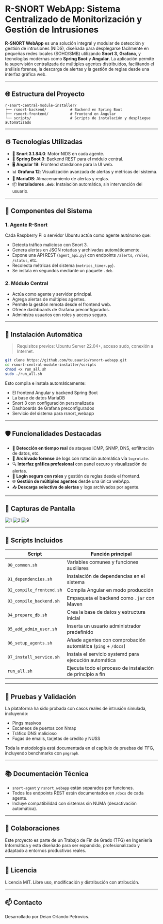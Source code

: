 # R-SNORT WebApp: Sistema Centralizado de Monitorización y Gestión de Intrusiones

**R-SNORT WebApp** es una solución integral y modular de detección y gestión de intrusiones (NIDS), diseñada para desplegarse fácilmente en pequeñas redes locales (SOHO/SMB) utilizando **Snort 3**, **Grafana**, y tecnologías modernas como **Spring Boot** y **Angular**. La aplicación permite la supervisión centralizada de múltiples agentes distribuidos, facilitando el análisis forense, la descarga de alertas y la gestión de reglas desde una interfaz gráfica web.

---

## 🌐 Estructura del Proyecto

```
r-snort-central-module-installer/
├── rsnort-backend/           # Backend en Spring Boot
├── rsnort-frontend/          # Frontend en Angular
└── scripts/                  # Scripts de instalación y despliegue automatizado
```

---

## ⚙️ Tecnologías Utilizadas

- 🔐 **Snort 3.1.84.0**: Motor NIDS en cada agente.
- 🧠 **Spring Boot 3**: Backend REST para el módulo central.
- 🖥️ **Angular 19**: Frontend standalone para la UI web.
- 📊 **Grafana 12**: Visualización avanzada de alertas y métricas del sistema.
- 🐬 **MariaDB**: Almacenamiento de alertas y reglas.
- 📦 **Instaladores `.deb`**: Instalación automática, sin intervención del usuario.

---

## 🧩 Componentes del Sistema

### 1. Agente R-Snort
Cada Raspberry Pi o servidor Ubuntu actúa como agente autónomo que:
- Detecta tráfico malicioso con Snort 3.
- Genera alertas en JSON rotadas y archivadas automáticamente.
- Expone una API REST (`agent_api.py`) con endpoints `/alerts`, `/rules`, `/status`, etc.
- Recolecta métricas del sistema (`metrics_timer.py`).
- Se instala en segundos mediante un paquete `.deb`.

### 2. Módulo Central
- Actúa como agente y servidor principal.
- Agrega alertas de múltiples agentes.
- Permite la gestión remota desde el frontend web.
- Ofrece dashboards de Grafana preconfigurados.
- Administra usuarios con roles y acceso seguro.

---

## 🚀 Instalación Automática

> Requisitos previos: Ubuntu Server 22.04+, acceso sudo, conexión a Internet.

```bash
git clone https://github.com/tuusuario/rsnort-webapp.git
cd rsnort-central-module-installer/scripts
chmod +x run_all.sh
sudo ./run_all.sh
```

Esto compila e instala automáticamente:
- El frontend Angular y backend Spring Boot
- La base de datos MariaDB
- Snort 3 con configuración personalizada
- Dashboards de Grafana preconfigurados
- Servicio del sistema para rsnort_webapp

---

## 🛡️ Funcionalidades Destacadas

- 📡 **Detección en tiempo real** de ataques ICMP, SNMP, DNS, exfiltración de datos, etc.
- 📂 **Archivado forense** de logs con rotación automática vía `logrotate`.
- 🔍 **Interfaz gráfica profesional** con panel oscuro y visualización de alertas.
- 🔐 **Login seguro con roles** y gestión de reglas desde el frontend.
- 🌐 **Gestión de múltiples agentes** desde una única webApp.
- 📥 **Descarga selectiva de alertas** y logs archivados por agente.

---

## 📸 Capturas de Pantalla
![1](https://github.com/user-attachments/assets/5746a7ef-8416-4361-8cb2-d8a5629f9400)
![2](https://github.com/user-attachments/assets/a4be0c33-e116-4bcc-a47c-9066fdd9ccc3)
![9](https://github.com/user-attachments/assets/4242148f-3d5e-411c-96ad-6c3ba26c5d9b)

---

## 🔧 Scripts Incluidos

| Script                | Función principal                                               |
|----------------------|------------------------------------------------------------------|
| `00_common.sh`       | Variables comunes y funciones auxiliares                        |
| `01_dependencies.sh` | Instalación de dependencias en el sistema                       |
| `02_compile_frontend.sh` | Compila Angular en modo producción                         |
| `03_compile_backend.sh`  | Empaqueta el backend como `.jar` con Maven                 |
| `04_prepare_db.sh`   | Crea la base de datos y estructura inicial                      |
| `05_add_admin_user.sh` | Inserta un usuario administrador predefinido                 |
| `06_setup_agents.sh` | Añade agentes con comprobación automática (`ping` + `/docs`)    |
| `07_install_service.sh` | Instala el servicio systemd para ejecución automática        |
| `run_all.sh`         | Ejecuta todo el proceso de instalación de principio a fin       |

---

## 🧪 Pruebas y Validación

La plataforma ha sido probada con casos reales de intrusión simulada, incluyendo:
- Pings masivos
- Escaneos de puertos con Nmap
- Tráfico DNS malicioso
- Fugas de emails, tarjetas de crédito y NUSS

Toda la metodología está documentada en el capítulo de pruebas del TFG, incluyendo benchmarks con `pmgraph`.

---

## 📚 Documentación Técnica

- `snort-agent` y `rsnort_webapp` están separados por funciones.
- Todos los endpoints REST están documentados en `/docs` de cada agente.
- Incluye compatibilidad con sistemas sin NUMA (desactivación automática).

---

## 🤝 Colaboraciones

Este proyecto es parte de un Trabajo de Fin de Grado (TFG) en Ingeniería Informática y está diseñado para ser expandido, profesionalizado y adaptado a entornos productivos reales.

---

## 📜 Licencia

Licencia MIT. Libre uso, modificación y distribución con atribución.

---

## 📫 Contacto

Desarrollado por Deian Orlando Petrovics.  
